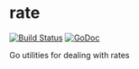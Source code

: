 <!--
Copyright 2014 The Authors. All rights reserved.
Use of this source code is governed by a BSD-style
license that can be found in the LICENSE fil
-->

rate
====

[![Build Status](https://travis-ci.org/synful/rate.svg)](https://travis-ci.org/synful/rate) [![GoDoc](https://godoc.org/github.com/synful/rate?status.svg)](https://godoc.org/github.com/synful/rate)

Go utilities for dealing with rates
